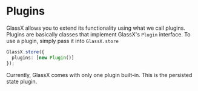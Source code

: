# Plugins

GlassX allows you to extend its functionality using what we call plugins. Plugins are basically classes that implement GlassX's `Plugin` interface. To use a plugin, simply pass it into `GlassX.store`

```ts
GlassX.store({
  plugins: [new Plugin()]
});
```

Currently, GlassX comes with only one plugin built-in. This is the persisted state plugin.
